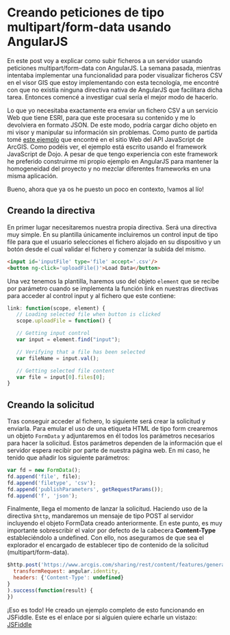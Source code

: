 # Creando peticiones de tipo multipart/form-data usando AngularJS

En este post voy a explicar como subir ficheros a un servidor usando peticiones multipart/form-data con AngularJS. La semana pasada, mientras intentaba implementar una funcionalidad para poder visualizar ficheros CSV en el visor GIS que estoy implementando con esta tecnología, me encontré con que no existía ninguna directiva nativa de AngularJS que facilitara dicha tarea. Entonces comencé a investigar cual sería el mejor modo de hacerlo.

Lo que yo necesitaba exactamente era enviar un fichero CSV a un servicio Web que tiene ESRI, para que este procesara su contenido y me lo devolviera en formato JSON. De este modo, podría cargar dicho objeto en mi visor y manipular su información sin problemas. Como punto de partida tomé [este ejemplo](https://developers.arcgis.com/javascript/3/jssamples/portal_addshapefile.html) que encontré en el sitio Web del API JavaScript de ArcGIS. Como podéis ver, el ejemplo está escrito usando el framework JavaScript de Dojo. A pesar de que tengo experiencia con este framework he preferido construirme mi propio ejemplo en AngularJS para mantener la homogeneidad del proyecto y no mezclar diferentes frameworks en una misma aplicación.

Bueno, ahora que ya os he puesto un poco en contexto, !vamos al lío!

## Creando la directiva

En primer lugar necesitaremos nuestra propia directiva. Será una directiva muy simple. En su plantilla únicamente incluiremos un control input de tipo file para que el usuario selecciones el fichero alojado en su dispositivo y un botón desde el cual validar el fichero y comenzar la subida del mismo.

```html
<input id='inputFile' type='file' accept='.csv'/>
<button ng-click='uploadFile()'>Load Data</button>
```

Una vez tenemos la plantilla, haremos uso del objeto `element` que se recibe por parámetro cuando se implementa la función link en nuestras directivas para acceder al control input y al fichero que este contiene:

```javascript
link: function(scope, element) {
   // Loading selected file when button is clicked
   scope.uploadFile = function() {

   // Getting input control
   var input = element.find("input");

   // Verifying that a file has been selected
   var fileName = input.val();

   // Getting selected file content
   var file = input[0].files[0];
}
```

## Creando la solicitud

Tras conseguir acceder al fichero, lo siguiente será crear la solicitud y enviarla. Para emular el uso de una etiqueta HTML de tipo form crearemos un objeto `FormData` y adjuntaremos en él todos los parámetros necesarios para hacer la solicitud. Estos parámetros dependen de la información que el servidor espera recibir por parte de nuestra página web. En mi caso, he tenido que añadir los siguiente parámetros:

```javascript
var fd = new FormData();
fd.append('file', file);
fd.append('filetype', 'csv');
fd.append('publishParameters', getRequestParams());
fd.append('f', 'json');
```

Finalmente, llega el momento de lanzar la solicitud. Haciendo uso de la directiva `$http`, mandaremos un mensaje de tipo POST al servidor incluyendo el objeto FormData creado anteriormente. En este punto, es muy importante sobrescribir el valor por defecto de la cabecera **Content-Type** estableciéndolo a undefined. Con ello, nos aseguramos de que sea el explorador el encargado de establecer tipo de contenido de la solicitud (multipart/form-data).

```javascript
$http.post('https://www.arcgis.com/sharing/rest/content/features/generate', fd, {
  transformRequest: angular.identity,
  headers: {'Content-Type': undefined}
}
).success(function(result) {
})
```

¡Eso es todo! He creado un ejemplo completo de esto funcionando en JSFiddle. Este es el enlace por si alguien quiere echarle un vistazo: [JSFiddle](https://jsfiddle.net/iaguilarmartin/9gh4qsvq/)